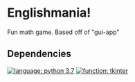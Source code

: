 # Englishmania!
Fun math game. Based off of "gui-app"

## Dependencies
[![language: python 3.7](https://img.shields.io/badge/language-python-3.7-green?maxAge=360&style=plastic)](https://www.python.org/)
[![function: tkinter](https://img.shields.io/badge/function-tkinter-yellowgreen?maxAge=360&style=plastic)](https://wiki.python.org/moin/TkInter/)
